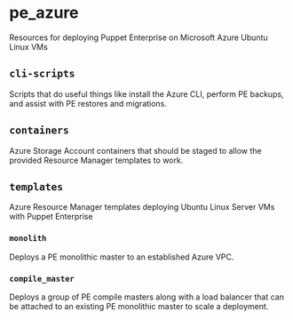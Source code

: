 # pe_azure

Resources for deploying Puppet Enterprise on Microsoft Azure Ubuntu Linux VMs

## `cli-scripts`

Scripts that do useful things like install the Azure CLI, perform PE backups,
and assist with PE restores and migrations.

## `containers`

Azure Storage Account containers that should be staged to allow the provided
Resource Manager templates to work.

## `templates`

Azure Resource Manager templates deploying Ubuntu Linux Server VMs with Puppet
Enterprise

### `monolith`

Deploys a PE monolithic master to an established Azure VPC.

### `compile_master`

Deploys a group of PE compile masters along with a load balancer that can be
attached to an existing PE monolithic master to scale a deployment.
